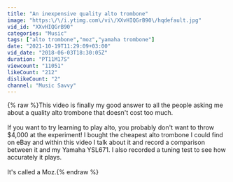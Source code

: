 ```yaml
---
title: "An inexpensive quality alto trombone"
image: "https:\/\/i.ytimg.com\/vi\/XXvHIQGrB90\/hqdefault.jpg"
vid_id: "XXvHIQGrB90"
categories: "Music"
tags: ["alto trombone","moz","yamaha trombone"]
date: "2021-10-19T11:29:09+03:00"
vid_date: "2018-06-03T18:30:05Z"
duration: "PT11M17S"
viewcount: "11051"
likeCount: "212"
dislikeCount: "2"
channel: "Music Savvy"
---
```

{% raw %}This video is finally my good answer to all the people asking me about a quality alto trombone that doesn't cost too much.<br /><br />If you want to try learning to play alto, you probably don't want to throw $4,000 at the experiment! I bought the cheapest alto trombone I could find on eBay and within this video I talk about it and record a comparison between it and my Yamaha YSL671. I also recorded a tuning test to see how accurately it plays.<br /><br />It's called a Moz.{% endraw %}
